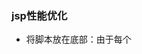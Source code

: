 ### jsp性能优化
- 将脚本放在底部：由于每个<script>标签初始下载时都会阻塞页面渲染，先渲染界面会让用户感觉更快。
- 减少http请求，减少script数量
- 无阻塞的脚本：在 window 对象的 onload事件触发后再下载脚本。有多种方式可以实现这一效果：
    - 


你要是选别的框架，可以不学JSP，至少要学Servlet，这是所有框架的基础。

jsp
- 对每一个请求，JSP引擎创建一个新的线程来处理该请求。如果有多个客户端同时请求该JSP文件，则JSP引擎会创建多个线程。每个客户端请求对应一个线程。
- 由于该servlet始终驻于内存，所以响应是非常快的
- 如果.jsp文件被修改了，如果需要重新编译，则将编译结果取代内存中的servlet
- 如果在任何时候如果由于系统资源不足的原因，JSP引擎将以某种不确定的方式将servlet从内存中移去